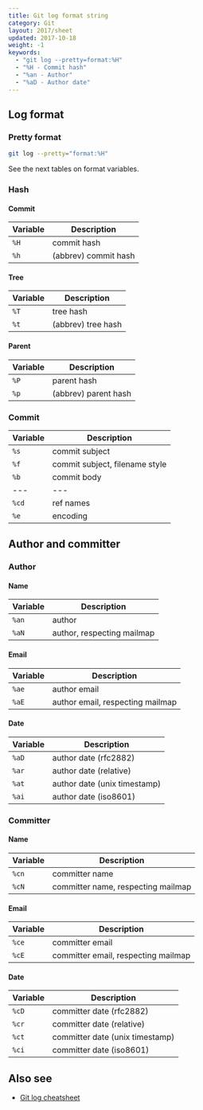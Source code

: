 ```yaml
---
title: Git log format string
category: Git
layout: 2017/sheet
updated: 2017-10-18
weight: -1
keywords:
  - "git log --pretty=format:%H"
  - "%H - Commit hash"
  - "%an - Author"
  - "%aD - Author date"
---
```


## Log format
<!-- {.-three-column} -->

### Pretty format
<!-- {.-prime} -->

```bash
git log --pretty="format:%H"
```

See the next tables on format variables.

### Hash

#### Commit

| Variable | Description |
| --- | --- |
| `%H` | commit hash |
| `%h` | (abbrev) commit hash |

#### Tree

| Variable | Description |
| --- | --- |
| `%T` | tree hash |
| `%t` | (abbrev) tree hash |

#### Parent

| Variable | Description |
| --- | --- |
| `%P` | parent hash |
| `%p` | (abbrev) parent hash |

### Commit

| Variable | Description |
| --- | --- |
| `%s` | commit subject |
| `%f` | commit subject, filename style |
| `%b` | commit body |
| --- | --- |
| `%cd` | ref names |
| `%e` | encoding |

## Author and committer

### Author

#### Name

| Variable | Description |
| --- | --- |
| `%an` | author |
| `%aN` | author, respecting mailmap |

#### Email

| Variable | Description |
| --- | --- |
| `%ae` | author email |
| `%aE` | author email, respecting mailmap |

#### Date

| Variable | Description |
| --- | --- |
| `%aD` | author date (rfc2882) |
| `%ar` | author date (relative) |
| `%at` | author date (unix timestamp) |
| `%ai` | author date (iso8601) |

### Committer

#### Name

| Variable | Description |
| --- | --- |
| `%cn` | committer name |
| `%cN` | committer name, respecting mailmap |

#### Email

| Variable | Description |
| --- | --- |
| `%ce` | committer email |
| `%cE` | committer email, respecting mailmap |

#### Date

| Variable | Description |
| --- | --- |
| `%cD` | committer date (rfc2882) |
| `%cr` | committer date (relative) |
| `%ct` | committer date (unix timestamp) |
| `%ci` | committer date (iso8601) |

## Also see

- [Git log cheatsheet](./git-log)
